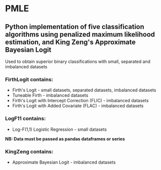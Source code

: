 # PMLE
## Python implementation of five classification algorithms using penalized maximum likelihood estimation, and King  Zeng's Approximate Bayesian Logit
Used to obtain superior binary classifications with small, separated and imbalanced datasets

### FirthLogit contains:
* Firth's Logit - small datasets, separated datasets, imbalanced datasets 
* Tuneable Firth - imbalanced datasets 
* Firth's Logit with Intercept Correction (FLIC) - imbalanced datasets 
* Firth's Logit with Added Covariate (FLAC) - imbalanced datasets 

### LogF11 contains:
* Log-F(1,1) Logistic Regression - small datasets 

**NB: Data must be passed as pandas dataframes or series**

### KingZeng contains:
* Approximate Bayesian Logit - imbalanced datasets
